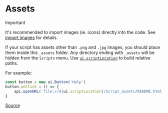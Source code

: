 # Assets

> [!IMPORTANT]
> It's recommended to import images (ie. icons) directly into the code. See [import images](../../README.md#import-images) for details.

If your script has assets other than `.png` and `.jpg` images, you should place them inside this `_assets` folder. Any directory ending with `_assets` will be hidden from the `Scripts` menu. Use [`ui.scriptLocation`](https://docs.cavalry.scenegroup.co/tech-info/scripting/script-uis/#scriptlocation--string) to build relative paths.

For example:

```js
const button = new ui.Button('Help')
button.onClick = () => {
	api.openURL(`file://${ui.scriptLocation}/Script_assets/README.html`)
}
```

[Source](https://docs.cavalry.scenegroup.co/tech-info/scripting/script-uis)
